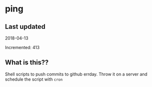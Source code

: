 # ping

## Last updated
2018-04-13

Incremented: 413

## What is this??
Shell scripts to push commits to github errday. Throw it on a server and schedule the script with `cron`
